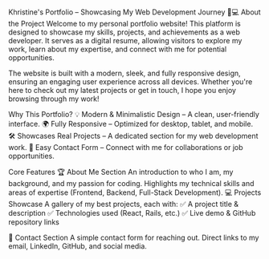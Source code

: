 Khristine's Portfolio – Showcasing My Web Development Journey 🚀💻
About the Project
Welcome to my personal portfolio website! This platform is designed to showcase my skills, projects, and achievements as a web developer. It serves as a digital resume, allowing visitors to explore my work, learn about my expertise, and connect with me for potential opportunities.

The website is built with a modern, sleek, and fully responsive design, ensuring an engaging user experience across all devices. Whether you're here to check out my latest projects or get in touch, I hope you enjoy browsing through my work!

Why This Portfolio?
💡 Modern & Minimalistic Design – A clean, user-friendly interface.
🌍 Fully Responsive – Optimized for desktop, tablet, and mobile.
🛠 Showcases Real Projects – A dedicated section for my web development work.
📧 Easy Contact Form – Connect with me for collaborations or job opportunities.


Core Features
🏆 About Me Section
An introduction to who I am, my background, and my passion for coding.
Highlights my technical skills and areas of expertise (Frontend, Backend, Full-Stack Development).
💻 Projects Showcase
A gallery of my best projects, each with:
✅ A project title & description
✅ Technologies used (React, Rails, etc.)
✅ Live demo & GitHub repository links

📩 Contact Section
A simple contact form for reaching out.
Direct links to my email, LinkedIn, GitHub, and social media.



